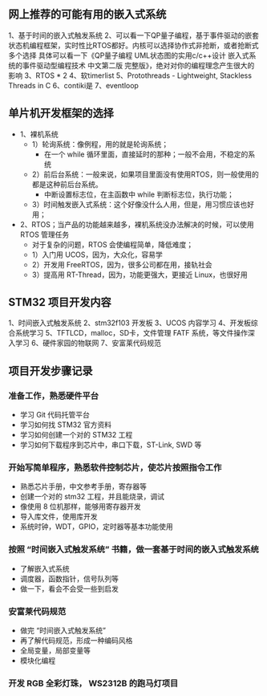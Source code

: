 ## 网上推荐的可能有用的嵌入式系统

1、基于时间的嵌入式触发系统
2、可以看一下QP量子编程，基于事件驱动的嵌套状态机编程框架，实时性比RTOS都好。内核可以选择协作式非抢断，或者抢断式多个选择
具体可以看一下《QP量子编程 UML状态图的实用c/c++设计 嵌入式系统的事件驱动型编程技术 中文第二版 完整版》，绝对对你的编程理念产生很大的影响
3、RTOS * 2
4、软timerlist
5、Protothreads - Lightweight, Stackless Threads in C
6、contiki是
7、eventloop

## 单片机开发框架的选择

- 1、裸机系统
  - 1）轮询系统：像例程，用的就是轮询系统；
    - 在一个 while 循环里面，直接延时的那种；一般不会用，不稳定的系统
  - 2）前后台系统：一般来说，如果项目里面没有使用RTOS，则一般使用的都是这种前后台系统。
    - 中断设置标志位，在主函数中 while 判断标志位，执行功能；
  - 3）时间触发嵌入式系统：这个好像没什么人用，但是，用习惯应该也好用；
- 2、RTOS；当产品的功能越来越多，裸机系统没办法解决的时候，可以使用 RTOS 管理任务
  - 对于复杂的问题，RTOS 会使编程简单，降低难度；
  - 1）入门用 UCOS，因为，大众化，容易学
  - 2）开发用 FreeRTOS，因为，很多公司都在用，接轨社会
  - 3）提高用 RT-Thread，因为，功能更强大，更接近 Linux，也很好用

## STM32 项目开发内容

1、时间嵌入式触发系统
2、stm32f103 开发板
3、UCOS 内容学习
4、开发板综合系统学习
5、TFTLCD，malloc，SD卡，文件管理 FATF 系统，等文件操作深入学习
6、硬件家园的物联网
7、安富莱代码规范

## 项目开发步骤记录

### 准备工作，熟悉硬件平台

- 学习 Git 代码托管平台
- 学习如何找 STM32 官方资料
- 学习如何创建一个对的 STM32 工程
- 学习如何下载程序到芯片中，串口下载，ST-Link, SWD 等

### 开始写简单程序，熟悉软件控制芯片，使芯片按照指令工作

- 熟悉芯片手册，中文参考手册，寄存器等
- 创建一个对的 stm32 工程，并且能烧录，调试
- 像使用 8 位机那样，能够用寄存器开发
- 导入库文件，使用库开发
- 系统时钟，WDT，GPIO，定时器等基本功能使用

### 按照 “时间嵌入式触发系统” 书籍，做一套基于时间的嵌入式触发系统

- 了解嵌入式系统
- 调度器，函数指针，信号队列等
- 做一下，看会不会受一些到启发

### 安富莱代码规范

- 做完 “时间嵌入式触发系统”
- 再了解代码规范，形成一种编码风格
- 全局变量，局部变量等
- 模块化编程

### 开发 RGB 全彩灯珠， WS2312B 的跑马灯项目
